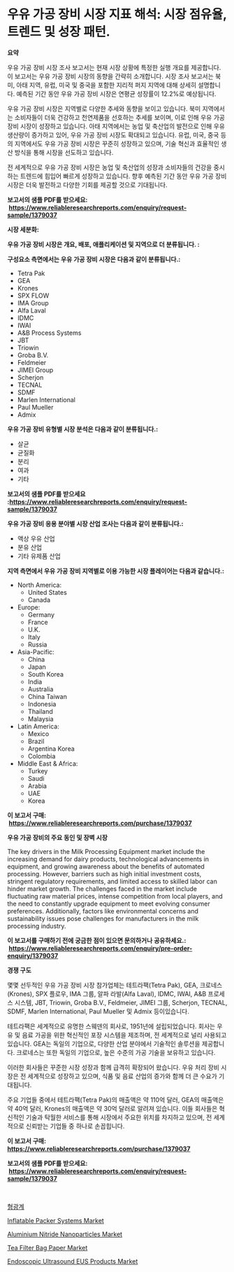 <p><h1>우유 가공 장비 시장 지표 해석: 시장 점유율, 트렌드 및 성장 패턴.</h1></p><p><strong>요약</strong></p>
<p><p>우유 가공 장비 시장 조사 보고서는 현재 시장 상황에 특정한 실행 개요를 제공합니다. 이 보고서는 우유 가공 장비 시장의 동향을 간략히 소개합니다. 시장 조사 보고서는 북미, 아태 지역, 유럽, 미국 및 중국을 포함한 지리적 퍼지 지역에 대해 상세히 설명합니다. 예측된 기간 동안 우유 가공 장비 시장은 연평균 성장률이 12.2%로 예상됩니다. </p><p>우유 가공 장비 시장은 지역별로 다양한 추세와 동향을 보이고 있습니다. 북미 지역에서는 소비자들이 더욱 건강하고 천연제품을 선호하는 추세를 보이며, 이로 인해 우유 가공 장비 시장이 성장하고 있습니다. 아태 지역에서는 농업 및 축산업의 발전으로 인해 우유 생산량이 증가하고 있어, 우유 가공 장비 시장도 확대되고 있습니다. 유럽, 미국, 중국 등의 지역에서도 우유 가공 장비 시장은 꾸준히 성장하고 있으며, 기술 혁신과 효율적인 생산 방식을 통해 시장을 선도하고 있습니다.</p><p>전 세계적으로 우유 가공 장비 시장은 농업 및 축산업의 성장과 소비자들의 건강을 중시하는 트렌드에 힘입어 빠르게 성장하고 있습니다. 향후 예측된 기간 동안 우유 가공 장비 시장은 더욱 발전하고 다양한 기회를 제공할 것으로 기대됩니다.</p></p>
<p><strong>보고서의 샘플 PDF를 받으세요: &nbsp;<a href="https://www.reliableresearchreports.com/enquiry/request-sample/1379037">https://www.reliableresearchreports.com/enquiry/request-sample/1379037</a></strong></p>
<p><strong>시장 세분화:</strong></p>
<p><strong> 우유 가공 장비 시장은 개요, 배포, 애플리케이션 및 지역으로 더 분류됩니다. :</strong></p>
<p><strong>구성요소 측면에서는 우유 가공 장비 시장은 다음과 같이 분류됩니다.:</strong></p>
<p><ul><li>Tetra Pak</li><li>GEA</li><li>Krones</li><li>SPX FLOW</li><li>IMA Group</li><li>Alfa Laval</li><li>IDMC</li><li>IWAI</li><li>A&B Process Systems</li><li>JBT</li><li>Triowin</li><li>Groba B.V.</li><li>Feldmeier</li><li>JIMEI Group</li><li>Scherjon</li><li>TECNAL</li><li>SDMF</li><li>Marlen International</li><li>Paul Mueller</li><li>Admix</li></ul></p>
<p><strong> 우유 가공 장비 유형별 시장 분석은 다음과 같이 분류됩니다.:</strong></p>
<p><ul><li>살균</li><li>균질화</li><li>분리</li><li>여과</li><li>기타</li></ul></p>
<p><strong>보고서의 샘플 PDF를 받으세요 :<a href="https://www.reliableresearchreports.com/enquiry/request-sample/1379037">https://www.reliableresearchreports.com/enquiry/request-sample/1379037</a></strong></p>
<p><strong> 우유 가공 장비 응용 분야별 시장 산업 조사는 다음과 같이 분류됩니다.:</strong></p>
<p><ul><li>액상 우유 산업</li><li>분유 산업</li><li>기타 유제품 산업</li></ul></p>
<p><strong>지역 측면에서 우유 가공 장비 지역별로 이용 가능한 시장 플레이어는 다음과 같습니다.:</strong></p>
<p><ul>
    <li>
        North America:
        <ul>
            <li>United States</li>
            <li>Canada</li>
        </ul>
    </li>
    <li>
        Europe:
        <ul>
            <li>Germany</li>
            <li>France</li>
            <li>U.K.</li>
            <li>Italy</li>
            <li>Russia</li>
        </ul>
    </li>
    <li>
        Asia-Pacific:
        <ul>
            <li>China</li>
            <li>Japan</li>
            <li>South Korea</li>
            <li>India</li>
            <li>Australia</li>
            <li>China Taiwan</li>
            <li>Indonesia</li>
            <li>Thailand</li>
            <li>Malaysia</li>
        </ul>
    </li>
    <li>
        Latin America:
        <ul>
            <li>Mexico</li>
            <li>Brazil</li>
            <li>Argentina Korea</li>
            <li>Colombia</li>
        </ul>
    </li>
    <li>
        Middle East & Africa:
        <ul>
            <li>Turkey</li>
            <li>Saudi</li>
            <li>Arabia</li>
            <li>UAE</li>
            <li>Korea</li>
        </ul>
    </li>
    </ul></p>
<p><strong>이 보고서 구매: &nbsp;<a href="https://www.reliableresearchreports.com/purchase/1379037">https://www.reliableresearchreports.com/purchase/1379037</a></strong></p>
<p><strong>우유 가공 장비의 주요 동인 및 장벽 시장</strong></p>
<p><p>The key drivers in the Milk Processing Equipment market include the increasing demand for dairy products, technological advancements in equipment, and growing awareness about the benefits of automated processing. However, barriers such as high initial investment costs, stringent regulatory requirements, and limited access to skilled labor can hinder market growth. The challenges faced in the market include fluctuating raw material prices, intense competition from local players, and the need to constantly upgrade equipment to meet evolving consumer preferences. Additionally, factors like environmental concerns and sustainability issues pose challenges for manufacturers in the milk processing industry.</p></p>
<p><strong>이 보고서를 구매하기 전에 궁금한 점이 있으면 문의하거나 공유하세요.: &nbsp;<a href="https://www.reliableresearchreports.com/enquiry/pre-order-enquiry/1379037">https://www.reliableresearchreports.com/enquiry/pre-order-enquiry/1379037</a></strong></p>
<p><strong>경쟁 구도</strong></p>
<p><p>몇몇 선두적인 우유 가공 장비 시장 참가업체는 테트라팩(Tetra Pak), GEA, 크로네스(Krones), SPX 플로우, IMA 그룹, 알파 라발(Alfa Laval), IDMC, IWAI, A&B 프로세스 시스템, JBT, Triowin, Groba B.V., Feldmeier, JIMEI 그룹, Scherjon, TECNAL, SDMF, Marlen International, Paul Mueller 및 Admix 등이있습니다.</p><p>테트라팩은 세계적으로 유명한 스웨덴의 회사로, 1951년에 설립되었습니다. 회사는 우유 및 음료 가공을 위한 혁신적인 포장 시스템을 제조하며, 전 세계적으로 널리 사용되고 있습니다. GEA는 독일의 기업으로, 다양한 산업 분야에서 기술적인 솔루션을 제공합니다. 크로네스는 또한 독일의 기업으로, 높은 수준의 가공 기술을 보유하고 있습니다.</p><p>이러한 회사들은 꾸준한 시장 성장과 함께 급격히 확장되어 왔습니다. 우유 처리 장비 시장은 전 세계적으로 성장하고 있으며, 식품 및 음료 산업의 증가와 함께 더 큰 수요가 기대됩니다.</p><p>주요 기업들 중에서 테트라팩(Tetra Pak)의 매출액은 약 110억 달러, GEA의 매출액은 약 40억 달러, Krones의 매출액은 약 30억 달러로 알려져 있습니다. 이들 회사들은 혁신적인 기술과 탁월한 서비스를 통해 시장에서 주요한 위치를 차지하고 있으며, 전 세계적으로 신뢰받는 기업들 중 하나로 손꼽힙니다.</p></p>
<p><strong>이 보고서 구매: &nbsp; <a href="https://www.reliableresearchreports.com/purchase/1379037">https://www.reliableresearchreports.com/purchase/1379037</a></strong></p>
<p><strong>보고서의 샘플 PDF를 받으세요: &nbsp;<a href="https://www.reliableresearchreports.com/enquiry/request-sample/1379037">https://www.reliableresearchreports.com/enquiry/request-sample/1379037</a></strong><strong></strong></p>
<p>&nbsp;</p>
<p><p><a href="https://github.com/nuekbpymrrz5/Market-Research-Report-List-1/blob/main/9031115959.md">형광계</a></p><p><a href="https://issuu.com/reportprime-2/docs/inflatable-packer-systems-market-size-2030.pptx">Inflatable Packer Systems Market</a></p><p><a href="https://issuu.com/reportprime-2/docs/aluminium-nitride-nanoparticles-market-size-2030.p">Aluminium Nitride Nanoparticles Market</a></p><p><a href="https://github.com/yoshih12/Market-Research-Report-List-2/blob/main/tea-filter-bag-paper-market.md">Tea Filter Bag Paper Market</a></p><p><a href="https://automatic-knee-4c7.notion.site/Endoscopic-Ultrasound-EUS-Products-Market-A-Comprehensive-Report-of-its-Market-Share-Growth-Trend-ac692cf12d934a4ca93a4555532c9739">Endoscopic Ultrasound EUS Products Market</a></p></p>